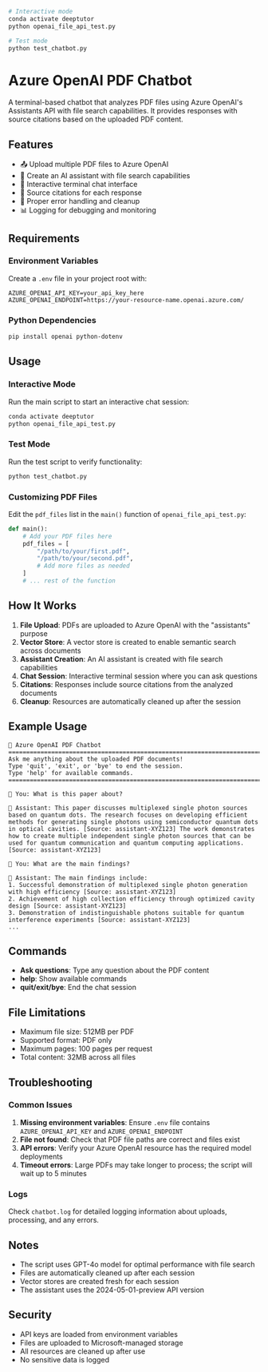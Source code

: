 ```bash
# Interactive mode
conda activate deeptutor
python openai_file_api_test.py

# Test mode
python test_chatbot.py
```

# Azure OpenAI PDF Chatbot

A terminal-based chatbot that analyzes PDF files using Azure OpenAI's Assistants API with file search capabilities. It provides responses with source citations based on the uploaded PDF content.

## Features

- 📤 Upload multiple PDF files to Azure OpenAI
- 🤖 Create an AI assistant with file search capabilities
- 💬 Interactive terminal chat interface
- 📝 Source citations for each response
- 🧹 Proper error handling and cleanup
- 📊 Logging for debugging and monitoring

## Requirements

### Environment Variables

Create a `.env` file in your project root with:

```env
AZURE_OPENAI_API_KEY=your_api_key_here
AZURE_OPENAI_ENDPOINT=https://your-resource-name.openai.azure.com/
```

### Python Dependencies

```bash
pip install openai python-dotenv
```

## Usage

### Interactive Mode

Run the main script to start an interactive chat session:

```bash
conda activate deeptutor
python openai_file_api_test.py
```

### Test Mode

Run the test script to verify functionality:

```bash
python test_chatbot.py
```

### Customizing PDF Files

Edit the `pdf_files` list in the `main()` function of `openai_file_api_test.py`:

```python
def main():
    # Add your PDF files here
    pdf_files = [
        "/path/to/your/first.pdf",
        "/path/to/your/second.pdf",
        # Add more files as needed
    ]
    # ... rest of the function
```

## How It Works

1. **File Upload**: PDFs are uploaded to Azure OpenAI with the "assistants" purpose
2. **Vector Store**: A vector store is created to enable semantic search across documents
3. **Assistant Creation**: An AI assistant is created with file search capabilities
4. **Chat Session**: Interactive terminal session where you can ask questions
5. **Citations**: Responses include source citations from the analyzed documents
6. **Cleanup**: Resources are automatically cleaned up after the session

## Example Usage

```
🤖 Azure OpenAI PDF Chatbot
================================================================================
Ask me anything about the uploaded PDF documents!
Type 'quit', 'exit', or 'bye' to end the session.
Type 'help' for available commands.
================================================================================

💬 You: What is this paper about?

🤖 Assistant: This paper discusses multiplexed single photon sources based on quantum dots. The research focuses on developing efficient methods for generating single photons using semiconductor quantum dots in optical cavities. [Source: assistant-XYZ123] The work demonstrates how to create multiple independent single photon sources that can be used for quantum communication and quantum computing applications. [Source: assistant-XYZ123]

💬 You: What are the main findings?

🤖 Assistant: The main findings include:
1. Successful demonstration of multiplexed single photon generation with high efficiency [Source: assistant-XYZ123]
2. Achievement of high collection efficiency through optimized cavity design [Source: assistant-XYZ123]
3. Demonstration of indistinguishable photons suitable for quantum interference experiments [Source: assistant-XYZ123]
...
```

## Commands

- **Ask questions**: Type any question about the PDF content
- **help**: Show available commands
- **quit/exit/bye**: End the chat session

## File Limitations

- Maximum file size: 512MB per PDF
- Supported format: PDF only
- Maximum pages: 100 pages per request
- Total content: 32MB across all files

## Troubleshooting

### Common Issues

1. **Missing environment variables**: Ensure `.env` file contains `AZURE_OPENAI_API_KEY` and `AZURE_OPENAI_ENDPOINT`
2. **File not found**: Check that PDF file paths are correct and files exist
3. **API errors**: Verify your Azure OpenAI resource has the required model deployments
4. **Timeout errors**: Large PDFs may take longer to process; the script will wait up to 5 minutes

### Logs

Check `chatbot.log` for detailed logging information about uploads, processing, and any errors.

## Notes

- The script uses GPT-4o model for optimal performance with file search
- Files are automatically cleaned up after each session
- Vector stores are created fresh for each session
- The assistant uses the 2024-05-01-preview API version

## Security

- API keys are loaded from environment variables
- Files are uploaded to Microsoft-managed storage
- All resources are cleaned up after use
- No sensitive data is logged 